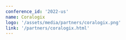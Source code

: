 ```yaml
---
conference_id: '2022-us'
name: Coralogix
logo: '/assets/media/partners/coralogix.png'
link: '/partners/coralogix.html'
---
```

